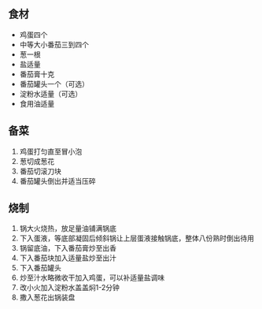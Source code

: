 ## 食材
* 鸡蛋四个
* 中等大小番茄三到四个
* 葱一根
* 盐适量
* 番茄膏十克
* 番茄罐头一个（可选）
* 淀粉水适量（可选）
* 食用油适量
## 备菜
1. 鸡蛋打匀直至冒小泡
2. 葱切成葱花
3. 番茄切滚刀块
4. 番茄罐头倒出并适当压碎
## 烧制
1. 锅大火烧热，放足量油铺满锅底
2. 下入蛋液，等底部凝固后倾斜锅让上层蛋液接触锅底，整体八份熟时倒出待用
3. 锅留底油，下入番茄膏炒至出香
4. 下入番茄块加入适量盐炒至出汁
5. 下入番茄罐头
6. 炒至汁水略微收干加入鸡蛋，可以补适量盐调味
7. 改小火加入淀粉水盖盖焖1-2分钟
8. 撒入葱花出锅装盘
